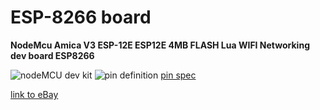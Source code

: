 # ESP-8266 board
**NodeMcu Amica V3 ESP-12E ESP12E 4MB FLASH Lua WIFI Networking dev board ESP8266**

![nodeMCU dev kit](https://i.ebayimg.com/images/g/WPsAAOSwv-NWYmCb/s-l1600.jpg)
![pin definition](https://i.ebayimg.com/images/g/430AAOSw7FRWYmCS/s-l500.jpg)
[pin spec](https://www.make-it.ca/nodemcu-details-specifications/)

[link to eBay](https://www.ebay.com/itm/141778019163?ViewItem=&item=141778019163)

